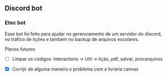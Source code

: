 ## Discord bot
### Etec bot
Esse bot foi feito para ajudar no gerenciamento de um servidor do discord, no tráfico de lições e também no backup de arquivos escolares.

Planos futuros
- [ ] Limpar os códigos: Interactions -> Util -> lição, pdf, salvar, procarquivos
- [x] Corrijir de alguma maneira o problema com a livraria canvas

